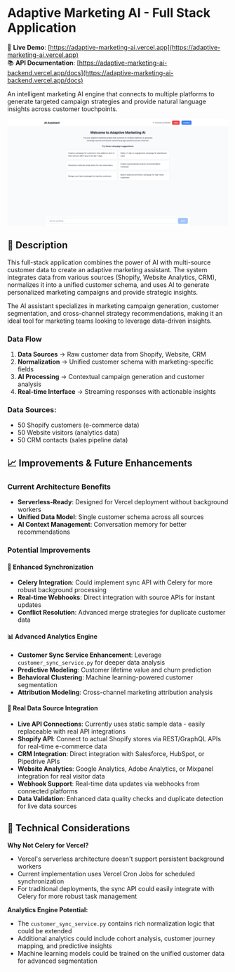 # Adaptive Marketing AI - Full Stack Application

🚀 **Live Demo**: [https://adaptive-marketing-ai.vercel.app](https://adaptive-marketing-ai.vercel.app)  
📚 **API Documentation**: [https://adaptive-marketing-ai-backend.vercel.app/docs](https://adaptive-marketing-ai-backend.vercel.app/docs)

An intelligent marketing AI engine that connects to multiple platforms to generate targeted campaign strategies and provide natural language insights across customer touchpoints.

![Adaptive Marketing AI Screenshot](sample.png)

## 🎯 Description

This full-stack application combines the power of AI with multi-source customer data to create an adaptive marketing assistant. The system integrates data from various sources (Shopify, Website Analytics, CRM), normalizes it into a unified customer schema, and uses AI to generate personalized marketing campaigns and provide strategic insights.

The AI assistant specializes in marketing campaign generation, customer segmentation, and cross-channel strategy recommendations, making it an ideal tool for marketing teams looking to leverage data-driven insights.

### Data Flow
1. **Data Sources** → Raw customer data from Shopify, Website, CRM
2. **Normalization** → Unified customer schema with marketing-specific fields
3. **AI Processing** → Contextual campaign generation and customer analysis
4. **Real-time Interface** → Streaming responses with actionable insights

### Data Sources:
- 50 Shopify customers (e-commerce data)
- 50 Website visitors (analytics data)  
- 50 CRM contacts (sales pipeline data)

## 📈 Improvements & Future Enhancements

### Current Architecture Benefits
- **Serverless-Ready**: Designed for Vercel deployment without background workers
- **Unified Data Model**: Single customer schema across all sources
- **AI Context Management**: Conversation memory for better recommendations

### Potential Improvements

#### 🔄 Enhanced Synchronization
- **Celery Integration**: Could implement sync API with Celery for more robust background processing
- **Real-time Webhooks**: Direct integration with source APIs for instant updates
- **Conflict Resolution**: Advanced merge strategies for duplicate customer data

#### 📊 Advanced Analytics Engine
- **Customer Sync Service Enhancement**: Leverage `customer_sync_service.py` for deeper data analysis
- **Predictive Modeling**: Customer lifetime value and churn prediction
- **Behavioral Clustering**: Machine learning-powered customer segmentation
- **Attribution Modeling**: Cross-channel marketing attribution analysis

#### 🔌 Real Data Source Integration
- **Live API Connections**: Currently uses static sample data - easily replaceable with real API integrations
- **Shopify API**: Connect to actual Shopify stores via REST/GraphQL APIs for real-time e-commerce data
- **CRM Integration**: Direct integration with Salesforce, HubSpot, or Pipedrive APIs
- **Website Analytics**: Google Analytics, Adobe Analytics, or Mixpanel integration for real visitor data
- **Webhook Support**: Real-time data updates via webhooks from connected platforms
- **Data Validation**: Enhanced data quality checks and duplicate detection for live data sources

## 🔧 Technical Considerations

**Why Not Celery for Vercel?**
- Vercel's serverless architecture doesn't support persistent background workers
- Current implementation uses Vercel Cron Jobs for scheduled synchronization
- For traditional deployments, the sync API could easily integrate with Celery for more robust task management

**Analytics Engine Potential:**
- The `customer_sync_service.py` contains rich normalization logic that could be extended
- Additional analytics could include cohort analysis, customer journey mapping, and predictive insights
- Machine learning models could be trained on the unified customer data for advanced segmentation
